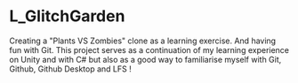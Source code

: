 # L_GlitchGarden
Creating a "Plants VS Zombies" clone as a learning exercise.
And having fun with Git.
This project serves as a continuation of my learning experience on Unity and with C# but also as a good way to familiarise myself with Git, Github, Github Desktop and LFS !
